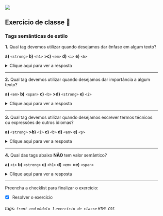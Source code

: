 ![](https://i.imgur.com/xG74tOh.png)

## Exercício de classe 🏫

### Tags semânticas de estilo

**1.** Qual tag devemos utilizar quando desejamos dar ênfase em algum texto?

**a)** `<strong>`
**b)** `<h1>`
**>c)** `<em>`
**d)** `<i>`
**e)** `<b>`

<details>
    <summary>Clique aqui para ver a resposta</summary>         Letra C - Porque este é o valor semântico da tag de acordo com as <a href="https://developer.mozilla.org/pt-BR/docs/Web/HTML/Element/em" target="_blank">especificações do HTML</a>.
</details>

---

**2.** Qual tag devemos utilizar quando desejamos dar importância a algum texto?

**a)** `<em>`
**b)** `<span>`
**c)** `<b>`
**>d)** `<strong>`
**e)** `<i>`

<details>
    <summary>Clique aqui para ver a resposta</summary>         Letra D - Porque este é o valor semântico da tag de acordo com as <a href="https://developer.mozilla.org/pt-BR/docs/Web/HTML/Element/strong" target="_blank">especificações do HTML</a>.
</details>

---

**3.** Qual tag devemos utilizar quando desejamos escrever termos técnicos ou expressões de outros idiomas?

**a)** `<strong>`
**>b)** `<i>`
**c)** `<b>`
**d)** `<em>`
**e)** `<p>`

<details>
    <summary>Clique aqui para ver a resposta</summary>         Letra B - Porque este é o valor semântico da tag de acordo com as <a href="https://developer.mozilla.org/pt-BR/docs/Web/HTML/Element/i" target="_blank">especificações do HTML</a>.
</details>

---

**4.** Qual das tags abaixo **NÃO** tem valor semântico?

**a)** `<i>`
**b)** `<strong>`
**c)** `<h1>`
**d)** `<em>`
**>e)** `<span>`

<details>
    <summary>Clique aqui para ver a resposta</summary>         Letra E - Porque a tag <code>span</code> é um conteiner genérico, assim como a <code>div</code>.
</details>

---

Preencha a checklist para finalizar o exercício:

- [x] Resolver o exercício

###### tags: `front-end` `módulo 1` `exercício de classe` `HTML` `CSS`